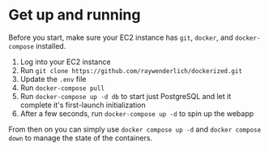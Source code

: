 # Get up and running

Before you start, make sure your EC2 instance has `git`, `docker`, and `docker-compose` installed.

1. Log into your EC2 instance
2. Run `git clone https://github.com/raywenderlich/dockerized.git`
3. Update the `.env` file
4. Run `docker-compose pull`
4. Run `docker-compose up -d db` to start just PostgreSQL and let it complete it's first-launch initialization
5. After a few seconds, run `docker-compose up -d` to spin up the webapp

From then on you can simply use `docker compose up -d` and `docker compose down` to manage the state of the containers.
